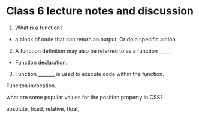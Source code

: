 # Class 6 lecture notes and discussion

1. What is a function?

- a block of code that can return an output. Or do a specific action.

2. A function definition may also be referred to as a function _____

- Function declaration.

3. Function _______ is used to execute code within the function.

Funciton invocation.

what are some popular values for the position property in CSS?

absolute, fixed, relative, float,